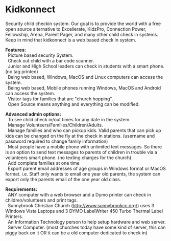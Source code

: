 Kidkonnect
==========

Security child checkin system. Our goal is to provide the world with a free open source alternative to Excellerate, KidzPro, Connection Power, Fellowship, Arena, Parent Pager, and many other child check in systems. Keep in mind that kidkonnect is a web based check in system.

<b>Features:</b><br>
  &nbsp;&nbsp;Picture based security System.<br>
  &nbsp;&nbsp;Check out child with a bar code scanner.<br>
  &nbsp;&nbsp;Junior and High School leaders can check in students with a smart phone. (no tag printed)<br>
  &nbsp;&nbsp;Being web based, Windows, MacOS and Linux computers can access the system.<br>
  &nbsp;&nbsp;Being web based, Mobile phones running Windows, MacOS and Android can access the system.<br>
  &nbsp;&nbsp;Visitor tags for families that are "church hopping".<br>
  &nbsp;&nbsp;Open Source means anything and everything can be modified.<br>

<b>Advanced admin options:</b><br>
  &nbsp;&nbsp;To see child check in/out times for any date in the system.<br>
  &nbsp;&nbsp;Manage Volunteers/Families/Children/Adults.<br>
  &nbsp;&nbsp;Manage families and who can pickup kids. Valid parents that can pick up kids can be changed on the fly at the check in stations. (username and password required to change family information)<br>
  &nbsp;&nbsp;Most people have a mobile phone with unlimited text messages. So there is an option to send text messages to parents of children in trouble via a volunteers smart phone. (no texting charges for the church)<br>
  &nbsp;&nbsp;Add complete families at one time<br>
  &nbsp;&nbsp;Export parent email addresses of age groups in Windows format or MacOS format. i.e. Staff only wants to email one year old parents, the system can export only the parents email of the one year old class.<br>

<b>Requirements:</b><br>
  &nbsp;&nbsp;ANY computer with a web browser and a Dymo printer can check in children/volunteers and print tags.<br>
  &nbsp;&nbsp;Sunnybrook Christian Church (http://www.sunnybrookcc.org/) uses 3 Windows Vista Laptops and 3 DYMO LabelWriter 450 Turbo Thermal Label Printers.<br>
  &nbsp;&nbsp;An Information Technology person to help setup hardware and web server.<br>
  &nbsp;&nbsp;Server Computer. (most churches today have some kind of server, this can piggy back on it OR it can be a old computer dedicated to check in)<br>
